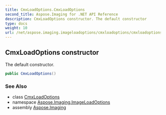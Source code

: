 ```yaml
---
title: CmxLoadOptions.CmxLoadOptions
second_title: Aspose.Imaging for .NET API Reference
description: CmxLoadOptions constructor. The default constructor
type: docs
weight: 10
url: /net/aspose.imaging.imageloadoptions/cmxloadoptions/cmxloadoptions/
---
```

## CmxLoadOptions constructor

The default constructor.

```csharp
public CmxLoadOptions()
```

### See Also

* class [CmxLoadOptions](../)
* namespace [Aspose.Imaging.ImageLoadOptions](../../cmxloadoptions/)
* assembly [Aspose.Imaging](../../../)


